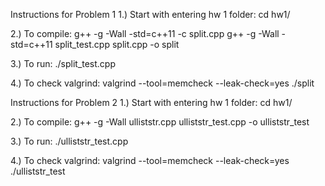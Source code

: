 Instructions for Problem 1
1.) Start with entering hw 1 folder: 
cd hw1/

2.) To compile:
g++ -g -Wall -std=c++11 -c split.cpp
g++ -g -Wall -std=c++11 split_test.cpp split.cpp -o split

3.) To run:
./split_test.cpp

4.) To check valgrind: 
valgrind --tool=memcheck --leak-check=yes ./split


Instructions for Problem 2
1.) Start with entering hw 1 folder: 
cd hw1/

2.) To compile:
 g++ -g -Wall ulliststr.cpp ulliststr_test.cpp -o ulliststr_test

3.) To run:
./ulliststr_test.cpp

4.) To check valgrind:
valgrind --tool=memcheck --leak-check=yes ./ulliststr_test
